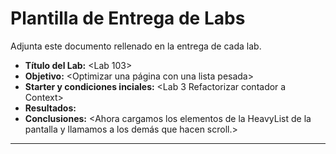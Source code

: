 # Plantilla de Entrega de Labs

Adjunta este documento rellenado en la entrega de cada lab.

- **Título del Lab:** <Lab 103>
- **Objetivo:** <Optimizar una página con una lista pesada>
- **Starter y condiciones inciales:** <Lab 3 Refactorizar contador a Context>
- **Resultados:** <No podemos cargar muchos elementos a la vez>
- **Conclusiones:** <Ahora cargamos los elementos de la HeavyList de la pantalla y llamamos a los demás que hacen scroll.>

---